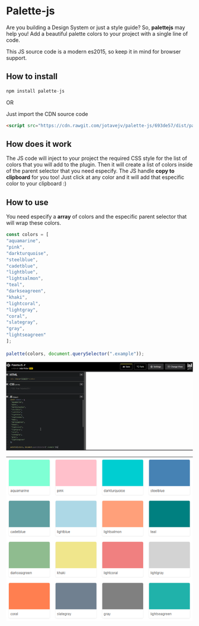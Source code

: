 # Palette-js

Are you building a Design System or just a style guide? So, **palettejs** may help you! Add a beautiful palette colors to your project with a single line of code.

This JS source code is a modern es2015, so keep it in mind for browser support.

## How to install

```js
npm install palette-js
```
OR

Just import the CDN source code
```html
<script src="https://cdn.rawgit.com/jotavejv/palette-js/693de57/dist/palette.min.js"></script>
```
## How does it work

The JS code will inject to your project the required CSS style for the list of colors that you will add to the plugin. Then it will create a list of colors inside of the parent selector that you need especify.
The JS handle **copy to clipboard** for you too! Just click at any color and it will add that especific color to your clipboard :)


## How to use

You need especify a **array** of colors and the especific parent selector that will wrap these colors.

```js
const colors = [
"aquamarine",
"pink",
"darkturquoise",
"steelblue",
"cadetblue",
"lightblue",
"lightsalmon",
"teal",
"darkseagreen",
"khaki",
"lightcoral",
"lightgray",
"coral",
"slategray",
"gray",
"lightseagreen"
];

palette(colors, document.querySelector(".example"));
```


![demo](palette.gif "demo")

![demo](demo.png "demo")
